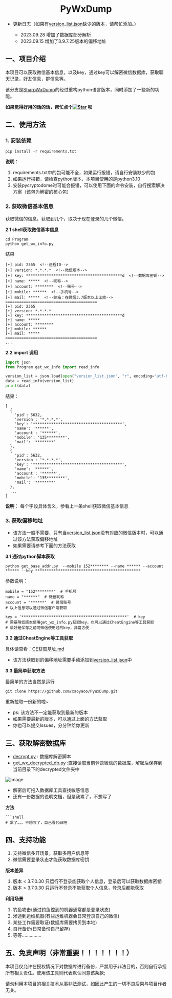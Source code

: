 # <center>PyWxDump</center>

* 更新日志（如果有[version_list.json](./Program/version_list.json)缺少的版本，请帮忙添加。）

  * 2023.09.28 增加了数据库部分解析
  * 2023.09.15 增加了3.9.7.25版本的偏移地址

## 一、项目介绍

本项目可以获取微信基本信息，以及key，通过key可以解密微信数据库，获取聊天记录，好友信息，群信息等。

该分支是[SharpWxDump](https://github.com/AdminTest0/SharpWxDump)的经过重构python语言版本，同时添加了一些新的功能。

**如果觉得好用的话的话，帮忙点个[![Star](https://img.shields.io/github/stars/xaoyaoo/PyWxDump.svg?style=social&label=Star)](https://github.com/xaoyaoo/PyWxDump/)
呗**


## 二、使用方法

### 1. 安装依赖

```shell script
pip install -r requirements.txt
```

**说明**：

1. requirements.txt中的包可能不全，如果运行报错，请自行安装缺少的包
2. 如果运行报错，请检查python版本，本项目使用的是python3.10
3. 安装pycryptodome时可能会报错，可以使用下面的命令安装，自行搜索解决方案（该包为解密的核心包）

### 2. 获取微信基本信息

获取微信的信息，获取到几个，取决于现在登录的几个微信。

**2.1 shell获取微信基本信息**

```shell script
cd Program
python get_wx_info.py
```

结果

```shell script
[+] pid: 2365  <!--进程ID-->
[+] version: *.*.*.*  <!--微信版本-->
[+] key: ******************************************d  <!--数据库密钥-->
[+] name: *****  <!--昵称-->
[+] account: ********  <!--账号-->
[+] mobile: ******  <!--手机号-->
[+] mail: *****  <!--邮箱：在微信3.7版本以上无效-->
========================================
[+] pid: 2365
[+] version: *.*.*.*
[+] key: ******************************************d
[+] name: ***** 
[+] account: ********
[+] mobile: ****** 
[+] mail: ***** 
========================================
...
```

**2.2 import 调用**

```python
import json
from Program.get_wx_info import read_info

version_list = json.load(open("version_list.json", "r", encoding="utf-8"))
data = read_info(version_list)
print(data)
```

结果：

```list
[
  {
    'pid': 5632,
    'version': '*.*.*.*',
    'key': '***************************************',
    'name': '******',
    'account': '******',
    'mobile': '135********',
    'mail': '********'
  },
  {
    'pid': 5632,
    'version': '*.*.*.*',
    'key': '***************************************',
    'name': '******',
    'account': '******',
    'mobile': '135********',
    'mail': '********'
  },
  ...
]
```

**说明**： 每个字段具体含义，参看上一条shell获取微信基本信息

### 3. 获取偏移地址

* 该方法一般不需要，只有当[version_list.json](./Program/version_list.json)没有对应的微信版本时，可以通过该方法获取偏移地址
* 如果需要请参考下面的方法获取

**3.1 通过python脚本获取**

```shell
python get_base_addr.py  --mobile 152******** --name ****** --account ****** --key **********************************************
```

参数说明：

    mobile = "152********"  # 手机号
    name = "******"  # 微信昵称
    account = "******"  # 微信账号
    # 以上信息可以通过微信客户端获取
    
    key = '**********************************************'  # key
    # 需要降低版本使用get_wx_info.py获取key，也可以通过CheatEngine等工具获取
    # 最好是保存之前同微信使用过的key，非常方便

**3.2 通过CheatEngine等工具获取**

具体请查看：[CE获取基址.md](./CE%E8%8E%B7%E5%8F%96%E5%9F%BA%E5%9D%80.md)

* 该方法获取到的偏移地址需要手动添加到[version_list.json](./Program/version_list.json)中

**3.3 最简单获取方法**

最简单的方法当然是运行

```shell
git clone https://github.com/xaoyaoo/PyWxDump.git
```

重新拉取一份新的啦~

* ps: 该方法不一定能获取到最新的版本
* 如果需要最新的版本，可以通过上面的方法获取
* 你也可以提交Issues，分分钟给你更新

## 三、获取解密数据库

* [decrypt.py](./decrypted/decrypt.py) : 数据库解密脚本
* [get_wx_decrypted_db.py](./decrypted/get_wx_decrypted_db.py) :直接读取当前登录微信的数据库，解密后保存到当前目录下的decrypted文件夹中

![image](https://user-images.githubusercontent.com/33925462/179410883-10deefb3-793d-4e15-8475-a74954fafe19.png)

* 解密后可拖入数据库工具查找敏感信息
* 还有一份数据的说明文档，但是我累了，不想写了
  
**方法**

```shell
```shell
# 累了。。。不想写了，自己看代码吧
```

## 四、支持功能

1. 支持微信多开场景，获取多用户信息等
2. 微信需要登录状态才能获取数据库密钥

**版本差异**

1. 版本 < 3.7.0.30 只运行不登录能获取个人信息，登录后可以获取数据库密钥
2. 版本 > 3.7.0.30 只运行不登录不能获取个人信息，登录后都能获取

**利用场景**

1. 钓鱼攻击(通过钓鱼控到的机器通常都是登录状态)
2. 渗透到运维机器(有些运维机器会日常登录自己的微信)
3. 某些工作需要取证(数据库需要拷贝到本地)
4. 自行备份(日常备份自己留存)
5. 等等...............

## 五、免责声明（非常重要！！！！！！！）

本项目仅允许在授权情况下对数据库进行备份，严禁用于非法目的，否则自行承担所有相关责任。使用该工具则代表默认同意该条款;

请勿利用本项目的相关技术从事非法测试，如因此产生的一切不良后果与项目作者无关。

